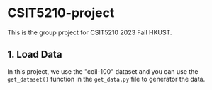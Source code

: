 # CSIT5210-project
This is the group project for CSIT5210 2023 Fall HKUST.

## 1. Load Data
In this project, we use the "coil-100" dataset and you can use the `get_dataset()` function in the `get_data.py` file to generator the data.
